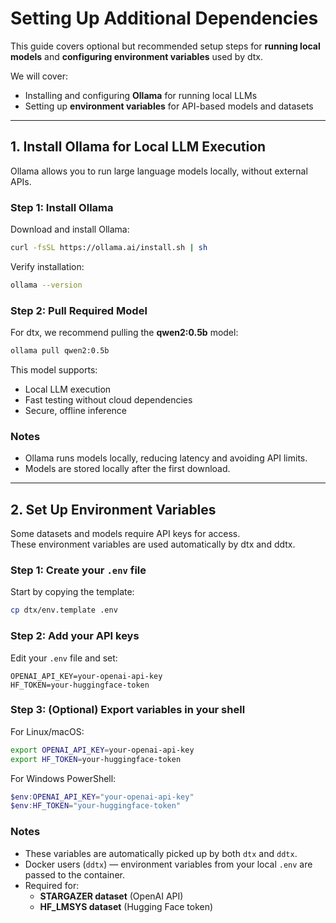 # Setting Up Additional Dependencies

This guide covers optional but recommended setup steps for **running local models** and **configuring environment variables** used by dtx.

We will cover:
- Installing and configuring **Ollama** for running local LLMs
- Setting up **environment variables** for API-based models and datasets

---

## 1. Install Ollama for Local LLM Execution

Ollama allows you to run large language models locally, without external APIs.

### Step 1: Install Ollama

Download and install Ollama:

```bash
curl -fsSL https://ollama.ai/install.sh | sh
```

Verify installation:

```bash
ollama --version
```

### Step 2: Pull Required Model

For dtx, we recommend pulling the **qwen2:0.5b** model:

```bash
ollama pull qwen2:0.5b
```

This model supports:
- Local LLM execution
- Fast testing without cloud dependencies
- Secure, offline inference

### Notes

- Ollama runs models locally, reducing latency and avoiding API limits.
- Models are stored locally after the first download.

---

## 2. Set Up Environment Variables

Some datasets and models require API keys for access.  
These environment variables are used automatically by dtx and ddtx.

### Step 1: Create your `.env` file

Start by copying the template:

```bash
cp dtx/env.template .env
```

### Step 2: Add your API keys

Edit your `.env` file and set:

```env
OPENAI_API_KEY=your-openai-api-key
HF_TOKEN=your-huggingface-token
```

### Step 3: (Optional) Export variables in your shell

For Linux/macOS:

```bash
export OPENAI_API_KEY=your-openai-api-key
export HF_TOKEN=your-huggingface-token
```

For Windows PowerShell:

```powershell
$env:OPENAI_API_KEY="your-openai-api-key"
$env:HF_TOKEN="your-huggingface-token"
```

### Notes

- These variables are automatically picked up by both `dtx` and `ddtx`.
- Docker users (`ddtx`) — environment variables from your local `.env` are passed to the container.
- Required for:
  - **STARGAZER dataset** (OpenAI API)
  - **HF_LMSYS dataset** (Hugging Face token)

